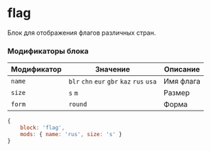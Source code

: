 # flag

Блок для отображения флагов различных стран.

### Модификаторы блока

| Модификатор | Значение | Описание |
|------------ | -------- | -------- |
| `name` | `blr` `chn` `eur` `gbr` `kaz` `rus` `usa` | Имя флага |
| `size` | `s` `m` | Размер |
| `form` | `round` | Форма |

```js
{
	block: 'flag',
	mods: { name: 'rus', size: 's' }
}
```

